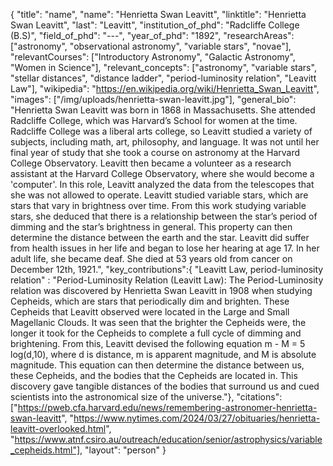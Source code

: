 {
  "title": "name",
  "name": "Henrietta Swan Leavitt",
  "linktitle": "Henrietta Swan Leavitt",
  "last": "Leavitt",
  "institution_of_phd": "Radcliffe College (B.S)",
  "field_of_phd": "---",
  "year_of_phd": "1892",
  "researchAreas": ["astronomy", "observational astronomy", "variable stars", "novae"],
  "relevantCourses": ["Introductory Astronomy", "Galactic Astronomy", "Women in Science"],
  "relevant_concepts": ["astronomy", "variable stars", "stellar distances", "distance ladder", "period-luminosity relation", "Leavitt Law"],
  "wikipedia": "https://en.wikipedia.org/wiki/Henrietta_Swan_Leavitt",
  "images": ["/img/uploads/henrietta-swan-leavitt.jpg"],
  "general_bio": "Henrietta Swan Leavitt was born in 1868 in Massachusetts. She attended Radcliffe College, which was Harvard’s School for women at the time. Radcliffe College was a liberal arts college, so Leavitt studied a variety of subjects, including math, art, philosophy, and language. It was not until her final year of study that she took a course on astronomy at the Harvard College Observatory. Leavitt then became a volunteer as a research assistant at the Harvard College Observatory, where she would become a 'computer'. In this role, Leavitt analyzed the data from the telescopes that she was not allowed to operate. Leavitt studied variable stars, which are stars that vary in brightness over time. From this work studying variable stars, she deduced that there is a relationship between the star’s period of dimming and the star’s brightness in general. This property can then determine the distance between the earth and the star. Leavitt did suffer from health issues in her life and began to lose her hearing at age 17. In her adult life, she became deaf. She died at 53 years old from cancer on December 12th, 1921.",
  "key_contributions":{
      "Leavitt Law, period-luminosity relation" : "Period-Luminosity Relation (Leavitt Law): The Period-Luminosity relation was discovered by Henrietta Swan Leavitt in 1908 when studying Cepheids, which are stars that periodically dim and brighten. These Cepheids that Leavitt observed were located in the Large and Small Magellanic Clouds. It was seen that the brighter the Cepheids were, the longer it took for the Cepheids to complete a full cycle of dimming and brightening. From this, Leavitt devised the following equation m - M = 5 log(d,10), where d is distance, m is apparent magnitude, and M is absolute magnitude. This equation can then determine the distance between us, these Cepheids, and the bodies that the Cepheids are located in. This discovery gave tangible distances of the bodies that surround us and cued scientists into the astronomical size of the universe."},
  "citations": ["https://pweb.cfa.harvard.edu/news/remembering-astronomer-henrietta-swan-leavitt", "https://www.nytimes.com/2024/03/27/obituaries/henrietta-leavitt-overlooked.html", "https://www.atnf.csiro.au/outreach/education/senior/astrophysics/variable_cepheids.html"],
  "layout": "person"
}